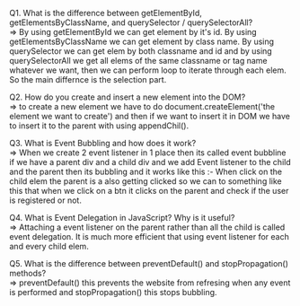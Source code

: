Q1. What is the difference between getElementById, getElementsByClassName, and querySelector / querySelectorAll? </br>
=> By using getElementById we can get element by it's id. By using getElementsByClassName we can get element by class name. By using querySelector we can get elem by both classname and id and by using querySelectorAll we get all elems of the same classname or tag name whatever we want, then we can perform loop to iterate through each elem. So the main differnce is the selection part.


Q2. How do you create and insert a new element into the DOM? </br>
=> to create a new element we have to do document.createElement('the element we want to create') and then if we want to insert it in DOM we have to insert it to the parent with using appendChil().


Q3. What is Event Bubbling and how does it work? </br>
=> When we create 2 event listener in 1 place then its called event bubbline if we have a parent div and a child div and we add Event listener to the child and the parent then its bubbling and it works like this :- When click on the child elem the parent is a also getting clicked so we can to something like this that when we click on a btn it clicks on the parent and check if the user is registered or not.

Q4. What is Event Delegation in JavaScript? Why is it useful? </br>
=> Attaching a event listener on the parent rather than all the child is called event delegation. It is much more efficient that using event listener for each and every child elem.

Q5. What is the difference between preventDefault() and stopPropagation() methods? </br>
=> preventDefault() this prevents the website from refresing when any event is performed and stopPropagation() this stops bubbling.
